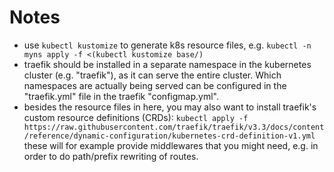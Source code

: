 # Notes
- use `kubectl kustomize` to generate k8s resource files, e.g.
  `kubectl -n myns apply -f <(kubectl kustomize base/)`
- traefik should be installed in a separate namespace in the kubernetes cluster (e.g. "traefik"),
  as it can serve the entire cluster. Which namespaces are actually being served can be configured
  in the "traefik.yml" file in the traefik "configmap.yml".
- besides the resource files in here, you may also want to install traefik's custom resource
  definitions (CRDs):
  `kubectl apply -f https://raw.githubusercontent.com/traefik/traefik/v3.3/docs/content/reference/dynamic-configuration/kubernetes-crd-definition-v1.yml`
  these will for example provide middlewares that you might need, e.g. in order to do path/prefix
  rewriting of routes.

